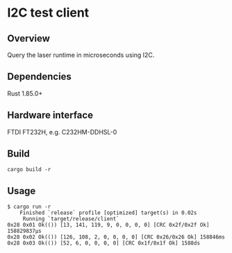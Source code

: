 # I2C test client

## Overview
Query the laser runtime in microseconds using I2C.

## Dependencies
Rust 1.85.0+

## Hardware interface
FTDI FT232H, e.g. C232HM-DDHSL-0

## Build
`cargo build -r`

## Usage
```
$ cargo run -r
    Finished `release` profile [optimized] target(s) in 0.02s
     Running `target/release/client`
0x28 0x01 Ok(()) [13, 141, 119, 9, 0, 0, 0, 0] [CRC 0x2f/0x2f Ok] 158829837µs
0x28 0x02 Ok(()) [126, 108, 2, 0, 0, 0, 0] [CRC 0x26/0x26 Ok] 158846ms
0x28 0x03 Ok(()) [52, 6, 0, 0, 0, 0] [CRC 0x1f/0x1f Ok] 1588ds
```
